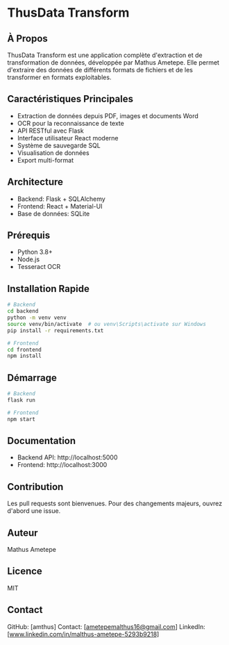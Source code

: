 # ThusData Transform

## À Propos
ThusData Transform est une application complète d'extraction et de transformation de données, développée par Mathus Ametepe. Elle permet d'extraire des données de différents formats de fichiers et de les transformer en formats exploitables.

## Caractéristiques Principales
- Extraction de données depuis PDF, images et documents Word
- OCR pour la reconnaissance de texte
- API RESTful avec Flask
- Interface utilisateur React moderne
- Système de sauvegarde SQL
- Visualisation de données
- Export multi-format

## Architecture
- Backend: Flask + SQLAlchemy
- Frontend: React + Material-UI
- Base de données: SQLite

## Prérequis
- Python 3.8+
- Node.js
- Tesseract OCR

## Installation Rapide
```bash
# Backend
cd backend
python -m venv venv
source venv/bin/activate  # ou venv\Scripts\activate sur Windows
pip install -r requirements.txt

# Frontend
cd frontend
npm install
```

## Démarrage
```bash
# Backend
flask run

# Frontend
npm start
```

## Documentation
- Backend API: http://localhost:5000
- Frontend: http://localhost:3000

## Contribution
Les pull requests sont bienvenues. Pour des changements majeurs, ouvrez d'abord une issue.

## Auteur
Mathus Ametepe

## Licence
MIT

## Contact
GitHub: [amthus]
Contact: [ametepemalthus16@gmail.com]
LinkedIn: [www.linkedin.com/in/malthus-ametepe-5293b9218]